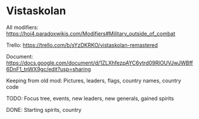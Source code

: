# Vistaskolan

All modifiers:
https://hoi4.paradoxwikis.com/Modifiers#Military_outside_of_combat

Trello:
https://trello.com/b/sYzDKRKO/vistaskolan-remastered

Document:
https://docs.google.com/document/d/1ZLXhfezpAYC6ytrd09RlOUVJwJWBff6DnF1_tnWX9gc/edit?usp=sharing

Keeping from old mod:
Pictures, leaders, flags, country names, country code

TODO: 
Focus tree, events, new leaders, new generals, gained spirits

DONE:
Starting spirits, country
